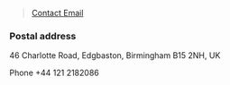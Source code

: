


> [Contact Email](mailto:vidyapith@vidyapith.net)


### Postal address

46 Charlotte Road, 
Edgbaston, 
Birmingham B15 2NH, 
UK

Phone +44 121 2182086

